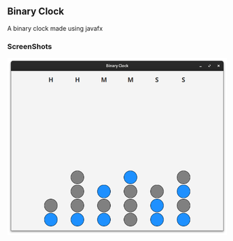 ## Binary Clock

A binary clock made using javafx

### ScreenShots

<img src="images/Screenshot from 2024-01-10 11-58-40.png" alt="ScreenShot">